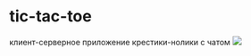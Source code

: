 # tic-tac-toe
клиент-серверное приложение крестики-нолики с чатом
![](https://pp.userapi.com/c845324/v845324175/186ce9/ANZzE2iKCvw.jpg)
